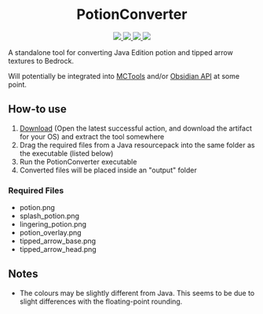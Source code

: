 <h1 align="center">
  PotionConverter
</h1>
<p align="center">
    <a href="https://github.com/mullak99/Panorama/tree/master" alt="PotionConverter">
        <img src="https://github.com/mullak99/PotionConverter/actions/workflows/dotnet-build.yml/badge.svg" />
    </a>
    <a href="https://github.com/mullak99/PotionConverter/issues" alt="PotionConverter Issues">
        <img src="https://img.shields.io/github/issues/mullak99/PotionConverter" />
    </a>
    <a href="https://github.com/mullak99/PotionConverter/pulls" alt="PotionConverter Pull Requests">
        <img src="https://img.shields.io/github/issues-pr/mullak99/PotionConverter" />
    </a>
    <a href="https://github.com/mullak99/PotionConverter/stargazers" alt="PotionConverter Stars">
        <img src="https://img.shields.io/github/stars/mullak99/PotionConverter" />
    </a>
</p>

A standalone tool for converting Java Edition potion and tipped arrow textures to Bedrock.

Will potentially be integrated into [MCTools](https://github.com/mullak99/MCTools) and/or [Obsidian API](https://github.com/mullak99s-Faithful/Obsidian) at some point.

## How-to use
1) [Download](https://github.com/mullak99/PotionConverter/actions/workflows/dotnet-build.yml) (Open the latest successful action, and download the artifact for your OS) and extract the tool somewhere
2) Drag the required files from a Java resourcepack into the same folder as the executable (listed below)
3) Run the PotionConverter executable
4) Converted files will be placed inside an "output" folder

### Required Files
- potion.png
- splash_potion.png
- lingering_potion.png
- potion_overlay.png
- tipped_arrow_base.png
- tipped_arrow_head.png

## Notes
- The colours may be slightly different from Java. This seems to be due to slight differences with the floating-point rounding.

